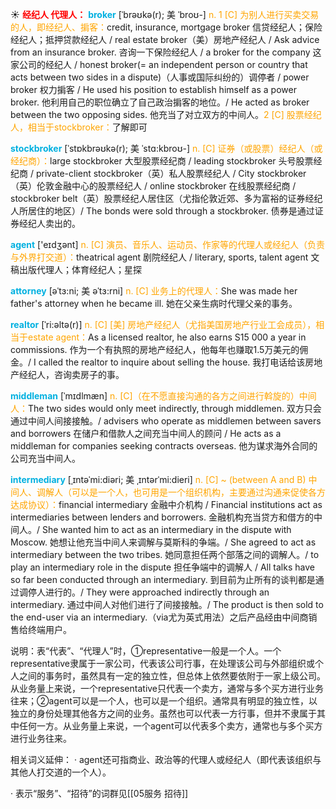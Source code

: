 ☀ <font color="red">**经纪人 代理人：**</font>
<font color="sky blue">**broker**</font> [ˈbrəʊkə(r); 美 ˈbroʊ-]
<font color="orange">n. 1 [C] 为别人进行买卖交易的人，即经纪人、掮客：</font>credit, insurance, mortgage broker 信贷经纪人；保险经纪人；抵押贷款经纪人 / real estate broker（美）房地产经纪人 / Ask advice from an insurance broker. 咨询一下保险经纪人 / a broker for the company 这家公司的经纪人 / honest broker(= an independent person or country that acts between two sides in a dispute)（人事或国际纠纷的）调停者 / power broker 权力掮客 / He used his position to establish himself as a power broker. 他利用自己的职位确立了自己政治掮客的地位。/ He acted as broker between the two opposing sides. 他充当了对立双方的中间人。<font color="orange">2 [C] 股票经纪人，相当于stockbroker：</font>了解即可
           
<font color="sky blue">**stockbroker**</font> [ˈstɒkbrəʊkə(r); 美 ˈstɑ:kbroʊ-]
<font color="orange">n. [C] 证券（或股票）经纪人（或经纪商）：</font>large stockbroker 大型股票经纪商 / leading stockbroker 头号股票经纪商 / private-client stockbroker（英）私人股票经纪人 / City stockbroker（英）伦敦金融中心的股票经纪人 / online stockbroker 在线股票经纪商 / stockbroker belt（英）股票经纪人居住区（尤指伦敦近郊、多为富裕的证券经纪人所居住的地区）/ The bonds were sold through a stockbroker. 债券是通过证券经纪人卖出的。

<font color="sky blue">**agent**</font> ['eɪdӡənt] 
<font color="orange">n. [C] 演员、音乐人、运动员、作家等的代理人或经纪人（负责与外界打交道）：</font>theatrical agent 剧院经纪人 / literary, sports, talent agent 文稿出版代理人；体育经纪人；星探
                   
<font color="sky blue">**attorney**</font> [əˈtɜ:ni; 美 əˈtɜ:rni]
<font color="orange">n. [C] 业务上的代理人：</font>She was made her father's attorney when he became ill. 她在父亲生病时代理父亲的事务。
           
<font color="sky blue">**realtor**</font> [ˈri:əltə(r)]
<font color="orange">n. [C] [美] 房地产经纪人（尤指美国房地产行业工会成员），相当于estate agent：</font>As a licensed realtor, he also earns S15 000 a year in commissions. 作为一个有执照的房地产经纪人，他每年也赚取1.5万美元的佣金。/ I called the realtor to inquire about selling the house. 我打电话给该房地产经纪人，咨询卖房子的事。
           
<font color="sky blue">**middleman**</font> [ˈmɪdlmæn]
<font color="orange">n. [C]（在不愿直接沟通的各方之间进行斡旋的）中间人：</font>The two sides would only meet indirectly, through middlemen. 双方只会通过中间人间接接触。/ advisers who operate as middlemen between savers and borrowers 在储户和借款人之间充当中间人的顾问 / He acts as a middleman for companies seeking contracts overseas. 他为谋求海外合同的公司充当中间人。
   
<font color="sky blue">**intermediary**</font> [ˌɪntəˈmi:diəri; 美 ˌɪntərˈmi:dieri]
<font color="orange">n. [C] ~ (between A and B) 中间人、调解人（可以是一个人，也可用是一个组织机构，主要通过沟通来促使各方达成协议）：</font>financial intermediary 金融中介机构 / Financial institutions act as intermediaries between lenders and borrowers. 金融机构充当贷方和借方的中间人。/ She wanted him to act as an intermediary in the dispute with Moscow. 她想让他充当中间人来调解与莫斯科的争端。/ She agreed to act as intermediary between the two tribes. 她同意担任两个部落之间的调解人。/ to play an intermediary role in the dispute 担任争端中的调解人 / All talks have so far been conducted through an intermediary. 到目前为止所有的谈判都是通过调停人进行的。/ They were approached indirectly through an intermediary. 通过中间人对他们进行了间接接触。/ The product is then sold to the end-user via an intermediary.（via尤为英式用法）之后产品经由中间商销售给终端用户。

说明：表“代表”、“代理人”时，①representative一般是一个人。一个representative隶属于一家公司，代表该公司行事，在处理该公司与外部组织或个人之间的事务时，虽然具有一定的独立性，但总体上依然要依附于一家上级公司。从业务量上来说，一个representative只代表一个卖方，通常与多个买方进行业务往来；②agent可以是一个人，也可以是一个组织。通常具有明显的独立性，以独立的身份处理其他各方之间的业务。虽然也可以代表一方行事，但并不隶属于其中任何一方。从业务量上来说，一个agent可以代表多个卖方，通常也与多个买方进行业务往来。

相关词义延伸：
· agent还可指商业、政治等的代理人或经纪人（即代表该组织与其他人打交道的一个人）。

· 表示“服务”、“招待”的词群见[[05服务 招待]]
